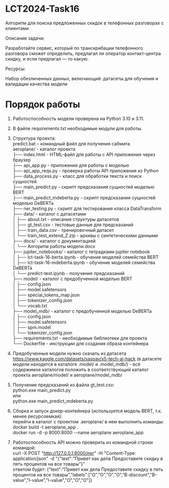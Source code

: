 # LCT2024-Task16 
Алгоритм для поиска предложенных скидок в телефонных разговорах с клиентами

Описание задачи: 

Разработайте сервис, который по транскрибации телефонного разговора сможет определить, предлагал ли оператор контакт-центра скидку, и если предлагал — то какую.

Ресурсы: 

Набор обезличенных данных, включающий: датасеты для обучения и валидации качества модели

# Порядок работы

1. Работоспособность модели проверена на Python 3.10 и 3.11.  
2. В файле requirements.txt необходимые модули для работы.  
3. Структура проекта:  
predict.bat – командный файл для получения сабмита  
aeroplane/ - каталог проекта  
├── index.html       - HTML-файл для работы с API приложения через браузер  
├── api_app.py       - приложение для работы с моделью  
├── api_app_reqs.py  - проверка работы API приложения из Python  
├── data_process.py  - класс для обработки текста и поиск сущностей  
├── main_predict.py  - скрипт предсказания сущностей моделью BERT  
├── main_predict_mdeberta.py - скрипт предсказания сущностей моделью DeBERTa  
├── ner_testing.py   - скрипт для тестирования класса DataTransform  
├── data/            - каталог с датасетами  
│       ├── about.txt - описание структуры датасетов  
│       ├── gt_test.csv - тестовые данные для предсказаний  
│       ├── train_data.csv - тренировочный датасет  
│       └── train_test_extend_Z.zip - архивы с синтетическими данными  
├── docs/            - каталог с документацией  
│       └── Алгоритм работы модели.docx  
├── jupiter_notebooks/ - каталог с тетрадками jupiter notebook  
│       ├── lct-task-16-berta.ipynb - обучение моделей семейства BERT  
│       ├── lct-task-16-mdeberta.ipynb - обучение моделей семейства DeBERTa  
│       └── predict-test.ipynb - получение предсказаний  
├── model/           - каталог с предобученной моделью BERT  
│       ├── config.json  
│       ├── model.safetensors  
│       ├── special_tokens_map.json  
│       ├── tokenizer_config.json  
│       └── vocab.txt  
├── model_mdb/ 	     - каталог с предобученной моделью DeBERTa  
│       ├── config.json  
│       ├── model.safetensors  
│       ├── spm.model  
│       └── tokenizer_config.json  
├── requirements.txt - необходимые библиотеки для проекта  
└── Dockerfile       - инструкции для создания образа контейнера  

4. Предобученные модели нужно скачать из датасета https://www.kaggle.com/datasets/saspav/x5-tech-ai-hack (в датасете модели находятся в каталоге .model/ и .model_mdb/) - всё содержимое каталогов положить в соответствующий каталог проекта aeroplane/model/ и aeroplane/model_mdb/  
5. Получение предсказаний из файла gt_test.csv:  
python.exe main_predict.py  
или  
python.exe main_predict_mdeberta.py  
6. Сборка и запуск докер-контейнера (используется модель BERT, т.к. менее ресурсоемкая):  
перейти в каталог с проектом .aeroplane/ в нем выполнить команды:  
docker build -t aeroplane_app .  
docker run -d -p 8000:8000 --name aeroplane aeroplane_app  
7. Работоспособность API можно проверить из командной строки командой:  
curl -X POST "http://127.0.0.1:8000/ner" -H "Content-Type: application/json" -d "{\"text\":\"Привет как дела Предоставите скидку в пять процентов на все товары\"}"  
ответом будет: {"text":"Привет как дела Предоставите скидку в пять процентов на все товары","labels":["O","O","O","O","B-discount","B-value","I-value","I-value","O","O","O"]}